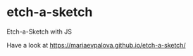 # etch-a-sketch
Etch-a-Sketch with JS

Have a look at https://mariaevpalova.github.io/etch-a-sketch/
